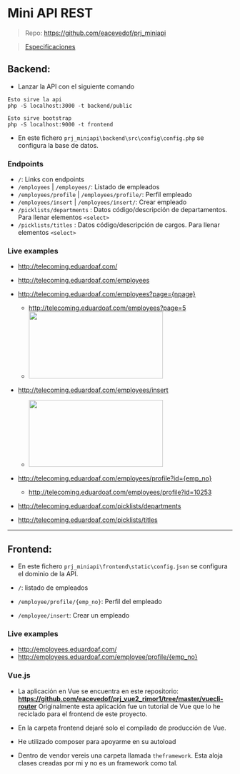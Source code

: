 # Mini API REST

> Repo: https://github.com/eacevedof/prj_miniapi

> [Especificaciones](https://docs.google.com/document/d/1OjpH4HSNwnkJvEKZUx7cf5dCJuQZ15a1gqYmf9lYEq4/edit?usp=sharing)

## Backend:

- Lanzar la API con el siguiente comando
```
Esto sirve la api
php -S localhost:3000 -t backend/public

Esto sirve bootstrap
php -S localhost:9000 -t frontend
```

- En este fichero `prj_miniapi\backend\src\config\config.php` se configura la base de datos.

### Endpoints

- `/`: Links con endpoints
- `/employees` | `/employees/`: Listado de empleados
- `/employees/profile` | `/employees/profile/`: Perfil empleado
- `/employees/insert` | `/employees/insert/`: Crear empleado
- `/picklists/departments` : Datos código/descripción de departamentos. Para llenar elementos `<select>`
- `/picklists/titles` : Datos código/descripción de cargos. Para llenar elementos `<select>`

### Live examples
- http://telecoming.eduardoaf.com/
- http://telecoming.eduardoaf.com/employees
- http://telecoming.eduardoaf.com/employees?page={npage}
    - http://telecoming.eduardoaf.com/employees?page=5
    - <img src="https://trello-attachments.s3.amazonaws.com/5b014dcaf4507eacfc1b4540/5c00dcb10fef127436125407/b8322df5b69d543942c49c9da2b11c86/image.png" 
         width="300" height="150">
- http://telecoming.eduardoaf.com/employees/insert
    - <img src="https://trello-attachments.s3.amazonaws.com/5b014dcaf4507eacfc1b4540/5c00dcb10fef127436125407/bf573d001978cfcff12dcd65c3297aef/image.png" 
         width="300" height="150">

- http://telecoming.eduardoaf.com/employees/profile?id={emp_no}
    - http://telecoming.eduardoaf.com/employees/profile?id=10253
- http://telecoming.eduardoaf.com/picklists/departments
- http://telecoming.eduardoaf.com/picklists/titles

<hr/>

## Frontend:

- En este fichero `prj_miniapi\frontend\static\config.json` se configura el dominio de la API. 

- `/`: listado de empleados
- `/employee/profile/{emp_no}`: Perfil del empleado
- `/employee/insert`: Crear un empleado

### Live examples
- http://employees.eduardoaf.com/
- http://employees.eduardoaf.com/employee/profile/{emp_no}

### Vue.js
- La aplicación en Vue se encuentra en este repositorio:
    **https://github.com/eacevedof/prj_vue2_rimor1/tree/master/vuecli-router**
    Originalmente esta aplicación fue un tutorial de Vue que lo he reciclado para el 
    frontend de este proyecto.
    
- En la carpeta frontend dejaré solo el compilado de producción de Vue.
- He utilizado composer para apoyarme en su autoload
- Dentro de vendor vereis una carpeta llamada `theframework`. Esta aloja clases creadas por mi y no es un framework como tal.

